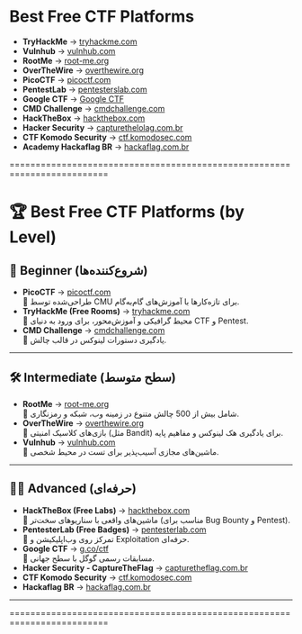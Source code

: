 # Best Free CTF Platforms

- **TryHackMe** → [tryhackme.com](https://tryhackme.com)  
- **Vulnhub** → [vulnhub.com](https://www.vulnhub.com)  
- **RootMe** → [root-me.org](https://www.root-me.org)  
- **OverTheWire** → [overthewire.org](https://overthewire.org)  
- **PicoCTF** → [picoctf.com](https://picoctf.com)  
- **PentestLab** → [pentesterslab.com](https://pentesterslab.com)  
- **Google CTF** → [Google CTF](https://lnkd.in/ejNk3E8D)  
- **CMD Challenge** → [cmdchallenge.com](https://cmdchallenge.com)  
- **HackTheBox** → [hackthebox.com](https://hackthebox.com)  
- **Hacker Security** → [capturethelolag.com.br](https://capturethelolag.com.br)  
- **CTF Komodo Security** → [ctf.komodosec.com](https://ctf.komodosec.com)  
- **Academy Hackaflag BR** → [hackaflag.com.br](https://hackaflag.com.br)  



=========================================================================

# 🏆 Best Free CTF Platforms (by Level)

## 👶 Beginner (شروع‌کننده‌ها)
- **PicoCTF** → [picoctf.com](https://picoctf.com)  
  🔹 طراحی‌شده توسط CMU برای تازه‌کارها با آموزش‌های گام‌به‌گام.  
- **TryHackMe (Free Rooms)** → [tryhackme.com](https://tryhackme.com)  
  🔹 محیط گرافیکی و آموزش‌محور، برای ورود به دنیای CTF و Pentest.  
- **CMD Challenge** → [cmdchallenge.com](https://cmdchallenge.com)  
  🔹 یادگیری دستورات لینوکس در قالب چالش.  

---

## 🛠️ Intermediate (سطح متوسط)
- **RootMe** → [root-me.org](https://www.root-me.org)  
  🔹 شامل بیش از 500 چالش متنوع در زمینه وب، شبکه و رمزنگاری.  
- **OverTheWire** → [overthewire.org](https://overthewire.org)  
  🔹 بازی‌های کلاسیک امنیتی (مثل Bandit) برای یادگیری هک لینوکس و مفاهیم پایه.  
- **Vulnhub** → [vulnhub.com](https://www.vulnhub.com)  
  🔹 ماشین‌های مجازی آسیب‌پذیر برای تست در محیط شخصی.  

---

## 🏴‍☠️ Advanced (حرفه‌ای)
- **HackTheBox (Free Labs)** → [hackthebox.com](https://hackthebox.com)  
  🔹 ماشین‌های واقعی با سناریوهای سخت‌تر (مناسب برای Bug Bounty و Pentest).  
- **PentesterLab (Free Badges)** → [pentesterlab.com](https://pentesterlab.com)  
  🔹 تمرکز روی وب‌اپلیکیشن و Exploitation حرفه‌ای.  
- **Google CTF** → [g.co/ctf](https://g.co/ctf)  
  🔹 مسابقات رسمی گوگل با سطح جهانی.  
- **Hacker Security - CaptureTheFlag** → [capturetheflag.com.br](https://capturetheflag.com.br)  
- **CTF Komodo Security** → [ctf.komodosec.com](https://ctf.komodosec.com)  
- **Hackaflag BR** → [hackaflag.com.br](https://hackaflag.com.br)  

---

=========================================================================





